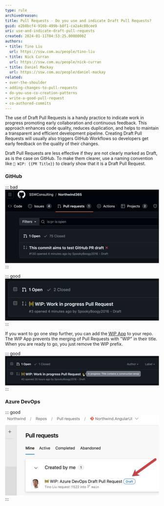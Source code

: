 ```yaml
---
type: rule
archivedreason: 
title: Pull Requests - Do you use and indicate Draft Pull Requests?
guid: e2b8bcf4-916b-499b-b8f1-ca2a4c80cee9
uri: use-and-indicate-draft-pull-requests
created: 2024-01-11T04:53:25.0000000Z
authors:
- title: Tino Liu
  url: https://ssw.com.au/people/tino-liu
- title: Nick Curran
  url: https://ssw.com.au/people/nick-curran
- title: Daniel Mackay
  url: https://ssw.com.au/people/daniel-mackay
related:
- over-the-shoulder
- adding-changes-to-pull-requests
- do-you-use-co-creation-patterns
- write-a-good-pull-request
- co-authored-commits
---
```


The use of Draft Pull Requests is a handy practice to indicate work in progress promoting early collaboration and continuous feedback.
This approach enhances code quality, reduces duplication, and helps to maintain a transparent and efficient development pipeline. Creating Draft Pull Requests will usually also triggers GitHub Workflows so developers get early feedback on the quality of their changes.

Draft Pull Requests are less effective if they are not clearly marked as Draft, as is the case on GitHub. To make them clearer, use a naming convention like `🚧 WIP: {{PR Title}}` to clearly show that it is a Draft Pull Request.

### GitHub

::: bad
![Figure: Bad example - The default experience lacks clear indication that this is Draft Pull Request](github-bad-example.png)
:::

::: good
![Figure: Good example - Add prefix with 🚧 emoji to clearly indicate it is a Draft Pull Request](github-good-example.png)
:::

If you want to go one step further, you can add the [WIP App](https://github.com/marketplace/wip) to your repo. The WIP App prevents the merging of Pull Requests with "WIP" in their title. When you are ready to go, you just remove the WIP prefix.

::: good
![Figure: Good example - WIP app catching Draft Pull Request](github-wip.png)
:::

### Azure DevOps

::: good
![Figure: Good example - Clear naming and indication of a draft pull request](devops-good-example.png)
:::
